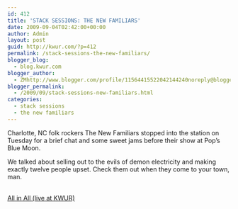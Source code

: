 ```yaml
---
id: 412
title: 'STACK SESSIONS: THE NEW FAMILIARS'
date: 2009-09-04T02:42:00+00:00
author: Admin
layout: post
guid: http://kwur.com/?p=412
permalink: /stack-sessions-the-new-familiars/
blogger_blog:
  - blog.kwur.com
blogger_author:
  - ZMhttp://www.blogger.com/profile/11564415522042144240noreply@blogger.com
blogger_permalink:
  - /2009/09/stack-sessions-new-familiars.html
categories:
  - stack sessions
  - the new familiars
---
```

<div class="pf-content">
  <p>
    Charlotte, NC folk rockers The New Familiars stopped into the station on Tuesday for a brief chat and some sweet jams before their show at Pop&#8217;s Blue Moon.
  </p>
  
  <p>
    We talked about selling out to the evils of demon electricity and making exactly twelve people upset. Check them out when they come to your town, man.
  </p>
  
  <p>
    <a href="http://www.megaupload.com/?d=DFOD7LHT"><br />All in All (live at KWUR)</a>
  </p>
</div>